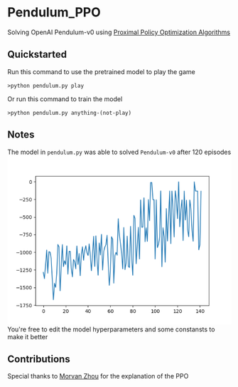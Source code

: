 # Pendulum_PPO
Solving OpenAI Pendulum-v0 using [Proximal Policy Optimization Algorithms](https://arxiv.org/pdf/1707.06347.pdf)

## Quickstarted
Run this command to use the pretrained model to play the game
```
>python pendulum.py play
```
Or run this command to train the model
```
>python pendulum.py anything-(not-play)
```
## Notes
The model in `pendulum.py` was able to solved `Pendulum-v0` after 120 episodes
![Train Result](result.png)
You're free to edit the model hyperparameters and some constansts to make it better
## Contributions
Special thanks to [Morvan Zhou](https://github.com/MorvanZhou) for the explanation of the PPO 
